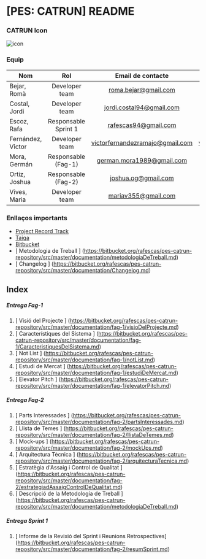 # [PES: CATRUN] README #

### CATRUN Icon ####

![icon](https://bitbucket.org/rafescas/pes-catrun-repository/src/master/documentation/Images/catrun-icon.png)

### Equip ###

| Nom | Rol | Email de contacte | Gdrive | Taiga | Bitbucket |
| --- |:---:|:-----------------:|:------:|:-----:|:---------:|
| Bejar, Romà | Developer team | roma.bejar@gmail.com | roma.bejar@gmail.com | roma.bejar@gmail.com | roma.bejar@gmail.com |
| Costal, Jordi | Developer team | jordi.costal94@gmail.com | jordi.costal94@gmail.com | jordi.costal94@gmail.com | jordi.costal94@gmail.com |
| Escoz, Rafa | Responsable Sprint 1 | rafescas94@gmail.com | rafescas94@gmail.com | rafescas94@gmail.com | rafescas94@gmail.com |
| Fernández, Victor | Developer team | victorfernandezramajo@gmail.com | victorfernandezramajo@gmail.com | victorfernandezramajo@gmail.com | victorfernandezramajo@gmail.com |
| Mora, Germán | Responsable (Fag-1) | german.mora1989@gmail.com | german.mora1989@gmail.com | edum_17@hotmail.com |  edum_17@hotmail.com |
| Ortiz, Joshua | Responsable (Fag-2) | joshua.og@gmail.com | joshua.og@gmail.com | joshua.og@gmail.com | joshua.og@gmail.com |
| Vives, Maria | Developer team | mariav355@gmail.com | mariav355@gmail.com | mariav355@gmail.com | mariav355@gmail.com |

### Enllaços importants ###

- [ Project Record Track ](https://docs.google.com/spreadsheets/d/1GEikL9t-79Y3tkhd6CoQjhBESNEL-w3dqfzCU6kQ3Kk/edit?usp=sharing)
- [ Taiga ](https://tree.taiga.io/project/edum17-pes/)
- [ Bitbucket ](https://bitbucket.org/rafescas/pes-catrun-repository)
- [ Metodologia de Treball ] (https://bitbucket.org/rafescas/pes-catrun-repository/src/master/documentation/metodologiaDeTreball.md)
- [ Changelog ] (https://bitbucket.org/rafescas/pes-catrun-repository/src/master/documentation/Changelog.md)

## Index ##

##### Entrega Fag-1 #####

1. [ Visió del Projecte ] (https://bitbucket.org/rafescas/pes-catrun-repository/src/master/documentation/fag-1/visioDelProjecte.md)
2. [ Característiques del Sistema ] (https://bitbucket.org/rafescas/pes-catrun-repository/src/master/documentation/fag-1/CaracteristiquesDelSistema.md)
3. [ Not List ] (https://bitbucket.org/rafescas/pes-catrun-repository/src/master/documentation/fag-1/notList.md)
4. [ Estudi de Mercat ] (https://bitbucket.org/rafescas/pes-catrun-repository/src/master/documentation/fag-1/estudiDeMercat.md)
5. [ Elevator Pitch ] (https://bitbucket.org/rafescas/pes-catrun-repository/src/master/documentation/fag-1/elevatorPitch.md)

##### Entrega Fag-2 #####

1. [ Parts Interessades ] (https://bitbucket.org/rafescas/pes-catrun-repository/src/master/documentation/fag-2/partsInteressades.md)
2. [ Llista de Temes ] (https://bitbucket.org/rafescas/pes-catrun-repository/src/master/documentation/fag-2/llistaDeTemes.md)
3. [ Mock-ups ] (https://bitbucket.org/rafescas/pes-catrun-repository/src/master/documentation/fag-2/mockUps.md)
4. [ Arquitectura Tècnica ] (https://bitbucket.org/rafescas/pes-catrun-repository/src/master/documentation/fag-2/arquitecturaTecnica.md)
5. [ Estratègia d'Assaig i Control de Qualitat ] (https://bitbucket.org/rafescas/pes-catrun-repository/src/master/documentation/fag-2/estrategiadAssaigControlDeQualitat.md)
6. [ Descripció de la Metodología de Treball ] (https://bitbucket.org/rafescas/pes-catrun-repository/src/master/documentation/metodologiaDeTreball.md)

##### Entrega Sprint 1 #####

1. [ Informe de la Revixió del Sprint i Reunions Retrospectives] (https://bitbucket.org/rafescas/pes-catrun-repository/src/master/documentation/fag-2/resumSprint.md)
